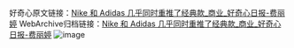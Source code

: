 好奇心原文链接：[Nike 和 Adidas 几乎同时重推了经典款_商业_好奇心日报-费丽婷](https://www.qdaily.com/articles/5146.html)
WebArchive归档链接：[Nike 和 Adidas 几乎同时重推了经典款_商业_好奇心日报-费丽婷](http://web.archive.org/web/20190623164012/https://www.qdaily.com/articles/5146.html)
![image](http://ww3.sinaimg.cn/large/007d5XDply1g3wddhwtgjj30u0449b29)
